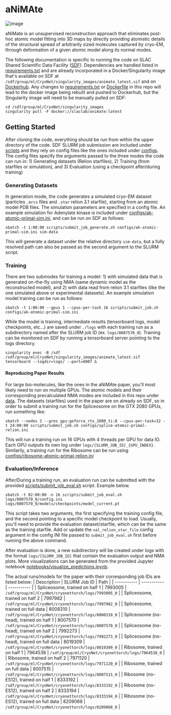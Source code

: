 # aNiMAte

![image](https://user-images.githubusercontent.com/696719/234671408-a180f593-bb26-4742-b11b-42f75b25be3a.png)

aNiMate is an unsupervised reconstruction approach that eliminates post-hoc atomic model fitting into 3D maps by directly providing atomistic details of the structural spread of arbitrarily sized molecules captured by cryo-EM, through deformation of a given atomic model along its normal modes.

The following documentation is specific to running the code on SLAC Shared Scientific
Data Facility ([SDF](https://sdf.slac.stanford.edu/public/doc/#/)). Dependencies are handled listed in [requirements.txt](requirements.txt) and are already incorporated in a Docker/Singularity image that's available on SDF at `/sdf/group/ml/CryoNet/singularity_images/animate_latest.sif` and on [Dockerhub](https://hub.docker.com/r/slaclab/animate). Any changes to [requirements.txt](requirements.txt) or [Dockerfile](Dockerfile) in this repo will lead to the docker image being rebuilt and pushed to Dockerhub, but the Singularity image will need to be manually pulled on SDF:
```
cd /sdf/group/ml/CryoNet/singularity_images
singularity pull -F docker://slaclab/animate:latest
```
## Getting Started
After cloning the code, everything should be run from within the upper directory of the code. SDF SLURM job submission are included under [scripts](scripts) and they rely on config files like the ones included under [configs](configs). The config files specify the arguments passed to the three modes the code can run in: 1) Generating datasets (Relion starfiles), 2) Training (from starfiles or simulation), and 3) Evaluation (using a checkpoint after/during training)


### Generating Datasets
In generation mode, the code generates a simulated cryo-EM dataset (particles `.mrcs` files and `.star` relion 3.1 starfile), starting from an atomic model PDB files. The simulation parameters are specified in a config file. An example simulation for Adenylate kinase is included under [configs/ak-atomic-primal-sim.ini](configs/ak-atomic-primal-sim.ini), and can be run on SDF as follows:
```
sbatch -t 1:00:00 scripts/submit_job_generate.sh configs/ak-atomic-primal-sim.ini sim-data
```
This will generate a dataset under the relative directory `sim-data`, but a fully resolved path can also be passed as the second argument to the SLURM script.

### Training
There are two submodes for training a model: 1) with simulated data that is generated on-the-fly using NMA (same dynamic model as the reconstructed model), and 2) with data read from relion 3.1 starfiles (like the one simulated above or experimental datasets). An example simulation model training can be run as follows:
```
sbatch -t 1:00:00 --gpus 1 --cpus-per-task 16 scripts/submit_job.sh configs/ak-atomic-primal-sim.ini
```
While the model is training, intermediate results (tensorboard logs, model checkpoints, etc...) are saved under `./logs` with each training run as a subdirectory named after the SLURM job ID (ex. `logs/8007570_0`). Training can be monitored on SDF by running a tensorboard server pointing to the logs directory.
```
singularity exec -B /sdf /sdf/group/ml/CryoNet/singularity_images/animate_latest.sif tensorboard --logdir=logs/ --port=6007 &
```
#### Reproducing Paper Results
For large bio-molecules, like the ones in the aNiMAte paper, you'll most likely need to run on multiple GPUs. The atomic models and their corresponding precalculated NMA modes are included in this repo under [data](data). The datasets (starfiles) used in the paper are on already on SDF, so in order to submit a training run for the Spliceosome on the GTX 2080 GPUs, run something like:
```
sbatch --nodes 2 --gres gpu:geforce_rtx_2080_ti:8 --cpus-per-task=32 -t 24:00:00 scripts/submit_job.sh configs/splice-atomic-primal-relion.ini
```
This will run a training run on 16 GPUs with 4 threads per GPU for data IO. Each GPU outputs its own log under `logs/[SLURM_JOB_ID]_{GPU_INDEX}`. Similarily, a training run for the Ribosome can be run using [configs/ribosome-atomic-primal-relion.ini](configs/ribosome-atomic-primal-relion.ini)

### Evaluation/Inference
After/During a training run, an evaluation run can be submitted with the provided [scripts/submit_job_eval.sh](scripts/submit_job_eval.sh) script. Example below. 
```
sbatch -t 02:00:00 -n 16 scripts/submit_job_eval.sh logs/8007570_0/config.ini logs/8007570_0/models/checkpoints/model_current.pt
```
This script takes two arguments, the first specifying the training config file, and the second pointing to a specific model checkpoint to load.
Usually, you'll need to provide the evaluation dataset/starfile, which can be the same as the training starfile. Add or update the `val_relion_star_file` config argument in the config INI file passed to `submit_job_eval.sh` first before running the above command. 

After evaluation is done, a new subdirectory will be created under logs with the format `logs/[SLURM_JOB_ID]` that contain the evaluation output and NMA plots. More visualizations can be generated from the provided Jupyter notebook [notebooks/visualize_predictions.ipynb](notebooks/visualize_predictions.ipynb).

The actual runs/models for the paper with their corresponding job IDs are listed below:
| Description | SLURM Job ID | Path |
| ----------- | ----------- | ----------- |
| Spliceosome, trained on half 1 | 7993005 | `/sdf/group/ml/CryoNet/cryonettorch/logs/7993005_0` |
| Spliceosome, trained on half 2 | 7997982 | `/sdf/group/ml/CryoNet/cryonettorch/logs/7997982_0` |
| Spliceosome, trained on full data | 8008310 | `/sdf/group/ml/CryoNet/cryonettorch/logs/8008310_0` |
| Spliceosome (no-head), trained on half 1 | 8007570 | `/sdf/group/ml/CryoNet/cryonettorch/logs/8007570_0` |
| Spliceosome (no-head), trained on half 2 | 7992273 | `/sdf/group/ml/CryoNet/cryonettorch/logs/7992273_0` |
| Spliceosome (no-head), trained on full data | 8019309 | `/sdf/group/ml/CryoNet/cryonettorch/logs/8019309_0` |
| Ribosome, trained on half 1 | 7964538 | `/sdf/group/ml/CryoNet/cryonettorch/logs/7964538_0` |
| Ribosome, trained on half 2 | 7971120 | `/sdf/group/ml/CryoNet/cryonettorch/logs/7971120_0` |
| Ribosome, trained on full data | 8007515 | `/sdf/group/ml/CryoNet/cryonettorch/logs/8007515_0` |
| Ribosome (no-ES12), trained on half 1 | 8333192 | `/sdf/group/ml/CryoNet/cryonettorch/logs/8333192_0` |
| Ribosome (no-ES12), trained on half 2 | 8333194 | `/sdf/group/ml/CryoNet/cryonettorch/logs/8333194_0` |
| Ribosome (no-ES12), trained on full data | 8209068 | `/sdf/group/ml/CryoNet/cryonettorch/logs/8209068_0` |
